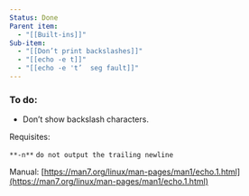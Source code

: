 ```yaml
---
Status: Done
Parent item:
  - "[[Built-ins]]"
Sub-item:
  - "[[Don’t print backslashes]]"
  - "[[echo -e t]]"
  - "[[echo -e 't’  seg fault]]"
---
```

  
### To do:
- Don’t show backslash characters.
  
  
  
Requisites:  
  
`**-n**` `do not output the trailing newline`
  
Manual: [https://man7.org/linux/man-pages/man1/echo.1.html](https://man7.org/linux/man-pages/man1/echo.1.html)